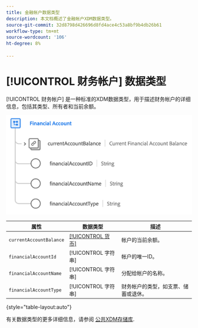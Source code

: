 ```yaml
---
title: 金融帐户数据类型
description: 本文档概述了金融帐户XDM数据类型。
source-git-commit: 32d8798d426696d8fd4ace4c53a8bf9b4db26b61
workflow-type: tm+mt
source-wordcount: '106'
ht-degree: 8%

---
```


# [!UICONTROL 财务帐户] 数据类型

[!UICONTROL 财务帐户] 是一种标准的XDM数据类型，用于描述财务帐户的详细信息，包括其类型、所有者和当前余额。

![](../images/data-types/financial-account.png)

| 属性 | 数据类型 | 描述 |
| --- | --- | --- |
| `currentAccountBalance` | [[!UICONTROL 货币]](./currency.md) | 帐户的当前余额。 |
| `financialAccountId` | [!UICONTROL 字符串] | 帐户的唯一ID。 |
| `financialAccountName` | [!UICONTROL 字符串] | 分配给帐户的名称。 |
| `financialAccountType` | [!UICONTROL 字符串] | 财务帐户的类型，如支票、储蓄或退休。 |

{style=&quot;table-layout:auto&quot;}

有关数据类型的更多详细信息，请参阅 [公共XDM存储库](https://github.com/adobe/xdm/blob/master/docs/reference/datatypes/financial-account.schema.json).
